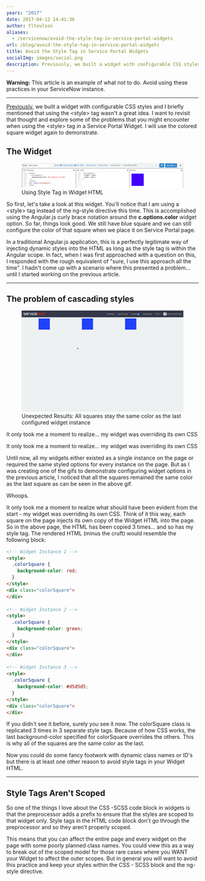 ```yaml
---
years: "2017"
date: 2017-04-12 14:41:36
author: tltoulson
aliases:
  - /servicenow/avoid-the-style-tag-in-service-portal-widgets
url: /blog/avoid-the-style-tag-in-service-portal-widgets
title: Avoid the Style Tag in Service Portal Widgets
socialImg: images/social.png
description: Previously, we built a widget with configurable CSS styles and I briefly mentioned that using the <style> tag wasn't a great idea. I want to revisit that thought and explore some of the problems that you might encounter.
---
```


**Warning:** This article is an example of what not to do. Avoid using these practices in your ServiceNow instance.

---

[Previously][1], we built a widget with configurable CSS styles and I briefly mentioned that using the \<style\> tag wasn't a great idea. I want to revisit that thought and explore some of the problems that you might encounter when using the \<style\> tag in a Service Portal Widget. I will use the colored square widget again to demonstrate.

## The Widget

<figure>
  <img src="images/Using+Style+Tag+in+Widget+HTML.png" />
  <figcaption>
    Using Style Tag in Widget HTML
  </figcaption>
</figure>

So first, let's take a look at this widget. You'll notice that I am using a \<style\> tag instead of the ng-style directive this time. This is accomplished using the Angular.js curly brace notation around the **c.options.color** widget option. So far, things look good. We still have blue square and we can still configure the color of that square when we place it on Service Portal page.

In a traditional Angular.js application, this is a perfectly legitimate way of injecting dynamic styles into the HTML as long as the style tag is within the Angular scope. In fact, when I was first approached with a question on this, I responded with the rough equivalent of "sure, I use this approach all the time". I hadn't come up with a scenario where this presented a problem... until I started working on the previous article.

---

## The problem of cascading styles

<figure>
  <img src="images/Widget+Configuration+Unexpected+Results.gif" />
  <figcaption>
    Unexpected Results: All squares stay the same color as the last configured widget instance
  </figcaption>
</figure>

It only took me a moment to realize... my widget was overriding its own CSS

<aside class="ccPullQuote right w-50">
  <p>It only took me a moment to realize... my widget was overriding its own CSS</p>
</aside>

Until now, all my widgets either existed as a single instance on the page or required the same styled options for every instance on the page. But as I was creating one of the gifs to demonstrate configuring widget options in the previous article, I noticed that all the squares remained the same color as the last square as can be seen in the above gif.

Whoops.

It only took me a moment to realize what should have been evident from the start - my widget was overriding its own CSS. Think of it this way, each square on the page injects its own copy of the Widget HTML into the page. So in the above page, the HTML has been copied 3 times... and so has my style tag. The rendered HTML (minus the cruft) would resemble the following block:

```html
<!-- Widget Instance 1 -->
<style>
  .colorSquare {
    background-color: red;
  }
</style>
<div class="colorSquare">
</div>

<!-- Widget Instance 2 -->
<style>
  .colorSquare {
    background-color: green;
  }
</style>
<div class="colorSquare">
</div>

<!-- Widget Instance 3 -->
<style>
  .colorSquare {
    background-color: #d5d5d5;
  }
</style>
<div class="colorSquare">
</div>
```

If you didn't see it before, surely you see it now. The colorSquare class is replicated 3 times in 3 separate style tags. Because of how CSS works, the last background-color specified for colorSquare overrides the others. This is why all of the squares are the same color as the last.

Now you could do some fancy footwork with dynamic class names or ID's but there is at least one other reason to avoid style tags in your Widget HTML.

---

## Style Tags Aren't Scoped

So one of the things I love about the CSS -SCSS code block in widgets is that the preprocessor adds a prefix to ensure that the styles are scoped to that widget only. Style tags in the HTML code block don't go through the preprocessor and so they aren't properly scoped.

This means that you can affect the entire page and every widget on the page with some poorly planned class names. You could view this as a way to break out of the scoped model for those rare cases where you WANT your Widget to affect the outer scopes. But in general you will want to avoid this practice and keep your styles within the CSS - SCSS block and the ng-style directive.

[1]: /blog/intro-to-configurable-styles-for-service-portal-widgets
